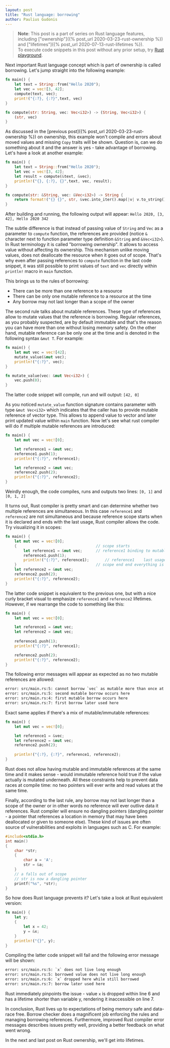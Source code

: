 ```yaml
---
layout: post
title: "Rust language: borrowing"
author: Paulius Gudonis
---
```


> **Note**: This post is a part of series on Rust language features, including ["ownership"]({% post_url 2020-03-23-rust-ownership %}) and ["lifetimes"]({% post_url 2020-07-13-rust-lifetimes %}).  
> To execute code snippets in this post without any prior setup, try [Rust playground](https://play.rust-lang.org).

Next important Rust language concept which is part of ownership is called borrowing. Let's jump straight into the following example:

```rust
fn main() {
	let text = String::from("Hello 2020");
	let vec = vec![3, 42];
	compute(text, vec);
	print!("{:?}, {:?}",text, vec)
}

fn compute(str: String, vec: Vec<i32>) -> (String, Vec<i32>) {
	(str, vec)
}
```

As discussed in the [previous post]({% post_url 2020-03-23-rust-ownership %}) on ownership, this example won't compile and errors about moved values and missing `Copy` traits will be shown. Question is, can we do something about it and the answer is yes - take advantage of borrowing. Let's have a look at another example:

```rust
fn main() {
	let text = String::from("Hello 2020");
	let vec = vec![3, 42];
	let result = compute(&text, &vec);
	println!("{}, {:?}, {}",text, vec, result);
}

fn compute(str: &String, vec: &Vec<i32>) -> String {
	return format!("{} {}", str, &vec.into_iter().map(|v| v.to_string()).collect::<String>());
}
```

After building and running, the following output will appear: `Hello 2020, [3, 42], Hello 2020 342`

The subtle difference is that instead of passing value of `String` and `Vec` as a parameter to `compute` function, the references are provided (notice `&` character next to function parameter type definition `&String` and `&Vec<i32>`). In Rust terminology it is called "borrowing ownership". It allows to access value without affecting its ownership. This mechanism unlike moving values, does not deallocate the resource when it goes out of scope. That's why even after passing references to `compute` function in the last code snippet, it was still possible to print values of `text` and `vec` directly within `println!` macro in `main` function.

This brings us to the rules of borrowing:
* There can be more than one reference to a resource
* There can be only one mutable reference to a resource at the time
* Any borrow may not last longer than a scope of the owner

The second rule talks about mutable references. These type of references allow to mutate values that the reference is borrowing. Regular references, as you probably suspected, are by default immutable and that's the reason you can have more than one without losing memory safety. On the other hand, mutable reference can be only one at the time and is denoted in the following syntax `&mut T`. For example:

```rust
fn main() {
	let mut vec = vec![42];
	mutate_value(&mut vec);
	println!("{:?}", vec);
}

fn mutate_value(vec: &mut Vec<i32>) {
	vec.push(0);
}
```

The latter code snippet will compile, run and will output: `[42, 0]`

As you noticed `mutate_value` function signature contains parameter with type `&mut Vec<i32>` which indicates that the caller has to provide mutable reference of vector type. This allows to append value to vector and later print updated value within `main` function. Now let's see what rust compiler will do if multiple mutable references are introduced:

```rust
fn main() {
	let mut vec = vec![0];

	let reference1 = &mut vec;
	reference1.push(1);
	println!("{:?}", reference1);

	let reference2 = &mut vec;
	reference2.push(2);
	println!("{:?}", reference2);
}
```

Weirdly enough, the code compiles, runs and outputs two lines: `[0, 1]` and `[0, 1, 2]`

It turns out, Rust compiler is pretty smart and can determine whether two multiple references are simultaneous. In this case `reference1` and `reference2` are not simultaneous and because reference scope starts when it is declared and ends with the last usage, Rust compiler allows the code. Try visualizing it in scopes:

```rust
fn main() {
	let mut vec = vec![0];
	{									// scope starts
		let reference1 = &mut vec;		// reference1 binding to mutable vector is created
		reference1.push(1);
		println!("{:?}", reference1);		// reference1	 last usage
	}									// scope end end everything is deallocated
	let reference2 = &mut vec;
	reference2.push(2);
	println!("{:?}", reference2);
}
```

The latter code snippet is equivalent to the previous one, but with a nice curly bracket visual to emphasize `reference1` and `reference2` lifetimes. However, if we rearrange the code to something like this:

```rust
fn main() {
	let mut vec = vec![0];

	let reference1 = &mut vec;
	let reference2 = &mut vec;
	
	reference1.push(1);
	println!("{:?}", reference1);

	reference2.push(2);
	println!("{:?}", reference2);
}
```

The following error messages will appear as expected as no two mutable references are allowed:

```html
error: src/main.rs:5: cannot borrow `vec` as mutable more than once at a time
error: src/main.rs:5: second mutable borrow occurs here
error: src/main.rs:4: first mutable borrow occurs here
error: src/main.rs:7: first borrow later used here
```

Exact same applies if there's a mix of mutable/immutable references:

```rust
fn main() {
	let mut vec = vec![0];

	let reference1 = &vec;
	let reference2 = &mut vec;
	reference2.push(2);
	
	println!("{:?}, {:?}", reference1, reference2);
}
```

Rust does not allow having mutable and immutable references at the same time and it makes sense - would immutable reference hold true if the value actually is mutated underneath. All these constraints help to prevent data races at compile time: no two pointers will ever write and read values at the same time.

Finally, according to the last rule, any borrow may not last longer than a scope of the owner or in other words no reference will ever outlive data it references. Rust compiler will ensure no dangling pointers (dangling pointer - a pointer that references a location in memory that may have been deallocated or given to someone else). These kind of issues are often source of vulnerabilities and exploits in languages such as C. For example:

```c
#include<stdio.h>  
int main()  
{  
    char *str;  
    {  
        char a = 'A';  
        str = &a;  
    }  
    // a falls out of scope   
    // str is now a dangling pointer   
    printf("%s", *str);  
}  
```

So how does Rust language prevents it? Let's take a look at Rust equivalent version:

```rust
fn main() {
	let y;
	{
		let x = 42;
		y = &x;
	}
	println!("{}", y);
}
```

Compiling the latter code snippet will fail and the following error message will be shown:

```html
error: src/main.rs:5: `x` does not live long enough
error: src/main.rs:5: borrowed value does not live long enough
error: src/main.rs:6: `x` dropped here while still borrowed
error: src/main.rs:7: borrow later used here
```

Rust immediately pinpoints the issue - value `x` is dropped within line 6 and has a lifetime shorter than variable y, rendering it inaccessible on line 7.

In conclusion, Rust lives up to expectations of being memory safe and data-race free. Borrow checker does a magnificent job enforcing the rules and managing borrowing references. Furthermore, improved Rust compiler error messages describes issues pretty well, providing a better feedback on what went wrong.

In the next and last post on Rust ownership, we'll get into lifetimes.